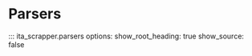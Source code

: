 # Parsers

::: ita_scrapper.parsers
    options:
      show_root_heading: true
      show_source: false